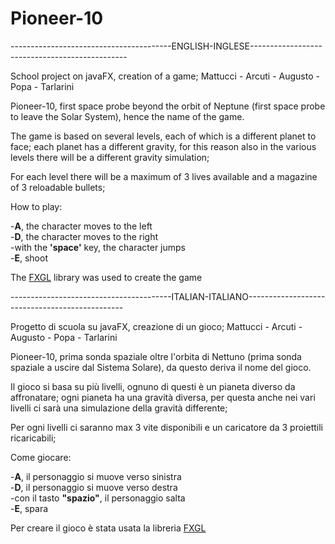 # Pioneer-10
----------------------------------------ENGLISH-INGLESE-----------------------------------------------

School project on javaFX, creation of a game;
Mattucci - Arcuti - Augusto - Popa - Tarlarini

Pioneer-10, first space probe beyond the orbit of Neptune (first space probe to leave the Solar System), hence the name of the game.

The game is based on several levels, each of which is a different planet to face; each planet has a different gravity, for this reason also in the various levels
there will be a different gravity simulation;

For each level there will be a maximum of 3 lives available and a magazine of 3 reloadable bullets;

How to play:

-<strong>A</strong>, the character moves to the left<br>
-<strong>D</strong>, the character moves to the right<br>
-with the <strong>'space'</strong> key, the character jumps<br>
-<strong>E</strong>, shoot<br>

The <a href="https://github.com/AlmasB/FXGL.git">FXGL</a> library was used to create the game

----------------------------------------ITALIAN-ITALIANO-----------------------------------------------

Progetto di scuola su javaFX, creazione di un gioco;
Mattucci - Arcuti - Augusto - Popa - Tarlarini

Pioneer-10, prima sonda spaziale oltre l'orbita di Nettuno (prima sonda spaziale a uscire dal Sistema Solare), da questo deriva il nome del gioco.

Il gioco si basa su più livelli, ognuno di questi è un pianeta diverso da affronatare; ogni pianeta ha una gravità diversa, per questa anche nei vari livelli
ci sarà una simulazione della gravità differente;

Per ogni livelli ci saranno max 3 vite disponibili e un caricatore da 3 proiettili ricaricabili;

Come giocare:

-<strong>A</strong>, il personaggio si muove verso sinistra<br>
-<strong>D</strong>, il personaggio si muove verso destra<br>
-con il tasto <strong>"spazio"</strong>, il personaggio salta<br>
-<strong>E</strong>, spara<br>

Per creare il gioco è stata usata la libreria <a href="https://github.com/AlmasB/FXGL.git">FXGL</a>
